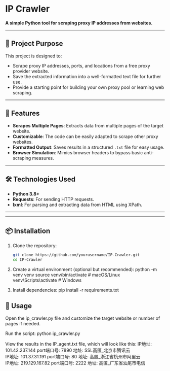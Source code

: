 # IP Crawler

**A simple Python tool for scraping proxy IP addresses from websites.**

---

## 🎯 Project Purpose

This project is designed to:
- Scrape proxy IP addresses, ports, and locations from a free proxy provider website.
- Save the extracted information into a well-formatted text file for further use.
- Provide a starting point for building your own proxy pool or learning web scraping.

---

## 🚀 Features

- **Scrapes Multiple Pages**: Extracts data from multiple pages of the target website.
- **Customizable**: The code can be easily adapted to scrape other proxy websites.
- **Formatted Output**: Saves results in a structured `.txt` file for easy usage.
- **Browser Simulation**: Mimics browser headers to bypass basic anti-scraping measures.

---

## 🛠️ Technologies Used

- **Python 3.8+**
- **Requests**: For sending HTTP requests.
- **lxml**: For parsing and extracting data from HTML using XPath.

---


---

## 📦 Installation

1. Clone the repository:
   ```bash
   git clone https://github.com/yourusername/IP-Crawler.git
   cd IP-Crawler

2. Create a virtual environment (optional but recommended):
  python -m venv venv
  source venv/bin/activate    # macOS/Linux
  venv\Scripts\activate       # Windows

3. Install dependencies:
   pip install -r requirements.txt

## 🏃 Usage
Open the ip_crawler.py file and customize the target website or number of pages if needed.

Run the script:
python ip_crawler.py

View the results in the IP_agent.txt file, which will look like this:
IP地址: 101.42.237.144       port端口号: 7890       地址: SSL高匿_北京市腾讯云       
IP地址: 101.37.31.191        port端口号: 80         地址: 高匿_浙江省杭州市阿里云    
IP地址: 219.129.167.82       port端口号: 2222       地址: 高匿_广东省汕尾市电信     

